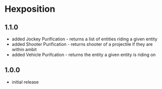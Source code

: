 # Hexposition

## 1.1.0
- added Jockey Purification - returns a list of entities riding a given entity
- added Shooter Purification - returns shooter of a projectile if they are within ambit
- added Vehicle Purifcation - returns the entity a given entity is riding on

## 1.0.0
- initial release